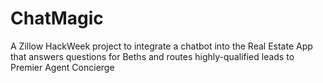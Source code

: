 # ChatMagic
A Zillow HackWeek project to integrate a chatbot into the Real Estate App that answers questions for Beths and routes highly-qualified leads to Premier Agent Concierge
